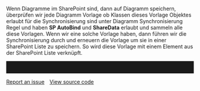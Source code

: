 Wenn Diagramme im SharePoint sind, dann auf Diagramm speichern, überprüfen wir jede Diagramm Vorlage ob Klassen dieses Vorlage Objektes erlaubt für die Synchronisierung sind unter Diagramm Synchronisierung Regel und haben __SP AutoBind__ und __ShareData__ erlaubt und sammeln alle diese Vorlagen. Wenn wir eine solche Vorlage haben, dann führen wir die Synchronisierung durch und erneuern die Vorlage um sie in einer SharePoint Liste zu speichern. So wird diese Vorlage mit einem Element aus der SharePoint Liste verknüpft. 
<hr style="padding-top:2rem" />
<a href="https://github.com/process4/docs/issues" target="_blank" class="bgw btn btn-primary btn-lg shadow-sm">Report an issue</a>
<a href="https://github.com/process4/docs" target="_blank" class="bgw btn btn-primary btn-lg shadow-sm" style="margin-left:10px;">View source code</a>